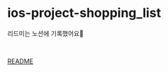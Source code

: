 # ios-project-shopping_list

리드미는 노션에 기록했어요📕

<br />

[README](https://marsh-flavor-e1c.notion.site/7714945ae0af46dcabca310a431dd29c)
